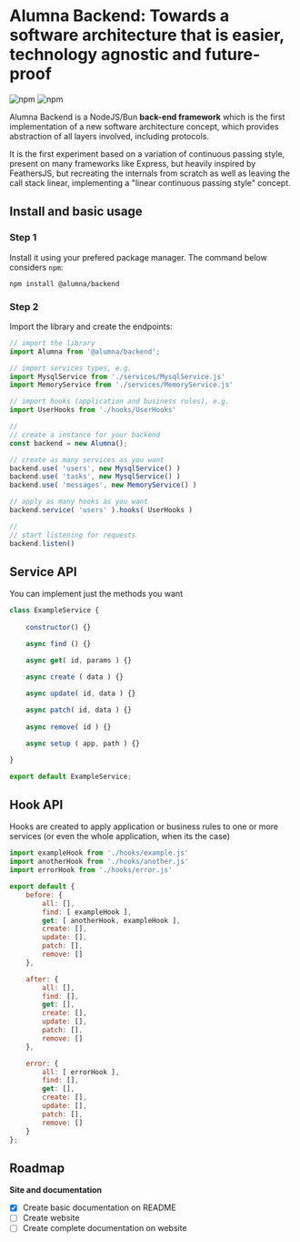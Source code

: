 # Alumna Backend: Towards a software architecture that is easier, technology agnostic and future-proof

![npm](https://img.shields.io/npm/v/@alumna/backend.svg) ![npm](https://img.shields.io/npm/dt/@alumna/backend.svg) 

Alumna Backend is a NodeJS/Bun **back-end framework** which is the first implementation of a new software architecture concept, which provides abstraction of all layers involved, including protocols.

It is the first experiment based on a variation of continuous passing style, present on many frameworks like Express, but heavily inspired by FeathersJS, but recreating the internals from scratch as well as leaving the call stack linear, implementing a "linear continuous passing style" concept.

## Install and basic usage

### Step 1

Install it using your prefered package manager. The command below considers `npm`:

```
npm install @alumna/backend
```

### Step 2

Import the library and create the endpoints:

```js
// import the library
import Alumna from '@alumna/backend';

// import services types, e.g.
import MysqlService from './services/MysqlService.js'
import MemoryService from './services/MemoryService.js'

// import hooks (application and business rules), e.g.
import UserHooks from './hooks/UserHooks'

//
// create a instance for your backend
const backend = new Alumna();

// create as many services as you want
backend.use( 'users', new MysqlService() )
backend.use( 'tasks', new MysqlService() )
backend.use( 'messages', new MemoryService() )

// apply as many hooks as you want
backend.service( 'users' ).hooks( UserHooks )

//
// start listening for requests
backend.listen()
```

## Service API

You can implement just the methods you want

```js
class ExampleService {
	
	constructor() {}

	async find () {}

	async get( id, params ) {}

	async create ( data ) {}

	async update( id, data ) {}
	
	async patch( id, data ) {}
	
	async remove( id ) {}

	async setup ( app, path ) {}

}

export default ExampleService;
```

## Hook API

Hooks are created to apply application or business rules to one or more services (or even the whole application, when its the case)

```js
import exampleHook from './hooks/example.js'
import anotherHook from './hooks/another.js'
import errorHook from './hooks/error.js'

export default {
	before: {
		all: [],
		find: [ exampleHook ],
		get: [ anotherHook, exampleHook ],
		create: [],
		update: [],
		patch: [],
		remove: []
	},

	after: {
		all: [],
		find: [],
		get: [],
		create: [],
		update: [],
		patch: [],
		remove: []
	},

	error: {
		all: [ errorHook ],
		find: [],
		get: [],
		create: [],
		update: [],
		patch: [],
		remove: []
	}
};
```

## Roadmap

**Site and documentation**
- [x] Create basic documentation on README
- [ ] Create website
- [ ] Create complete documentation on website
